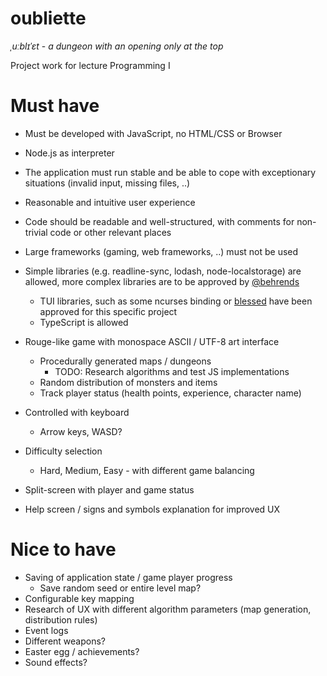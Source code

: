 # oubliette
*ˌuːblɪˈɛt* - 
*a dungeon with an opening only at the top*

Project work for lecture Programming I

# Must have

* Must be developed with JavaScript, no HTML/CSS or Browser
* Node.js as interpreter
* The application must run stable and be able to cope with exceptionary situations (invalid input, missing files, ..)
* Reasonable and intuitive user experience
* Code should be readable and well-structured, with comments for non-trivial code or other relevant places
* Large frameworks (gaming, web frameworks, ..) must not be used
* Simple libraries (e.g. readline-sync, lodash, node-localstorage) are allowed, more complex libraries are to be approved by [@behrends](https://github.com/behrends)
  * TUI libraries, such as some ncurses binding or [blessed](https://github.com/chjj/blessed) have been approved for this specific project
  * TypeScript is allowed


* Rouge-like game with monospace ASCII / UTF-8 art interface
  * Procedurally generated maps / dungeons
    * TODO: Research algorithms and test JS implementations
  * Random distribution of monsters and items
  * Track player status (health points, experience, character name)
* Controlled with keyboard
  * Arrow keys, WASD?
* Difficulty selection
  * Hard, Medium, Easy - with different game balancing
* Split-screen with player and game status
* Help screen / signs and symbols explanation for improved UX

# Nice to have
  
* Saving of application state / game player progress 
  * Save random seed or entire level map?
* Configurable key mapping
* Research of UX with different algorithm parameters (map generation, distribution rules)
* Event logs
* Different weapons?
* Easter egg / achievements?
* Sound effects?
